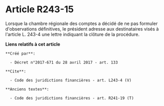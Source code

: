 # Article R243-15

Lorsque la chambre régionale des comptes a décidé de ne pas formuler d'observations définitives, le président adresse aux
destinataires visés à l'article L. 243-4 une lettre indiquant la clôture de la procédure.

**Liens relatifs à cet article**

	**Créé par**:

	  - Décret n°2017-671 du 28 avril 2017 - art. 133

	**Cite**:

	  - Code des juridictions financières - art. L243-4 (V)

	**Anciens textes**:

	  - Code des juridictions financières - art. R241-19 (T)
